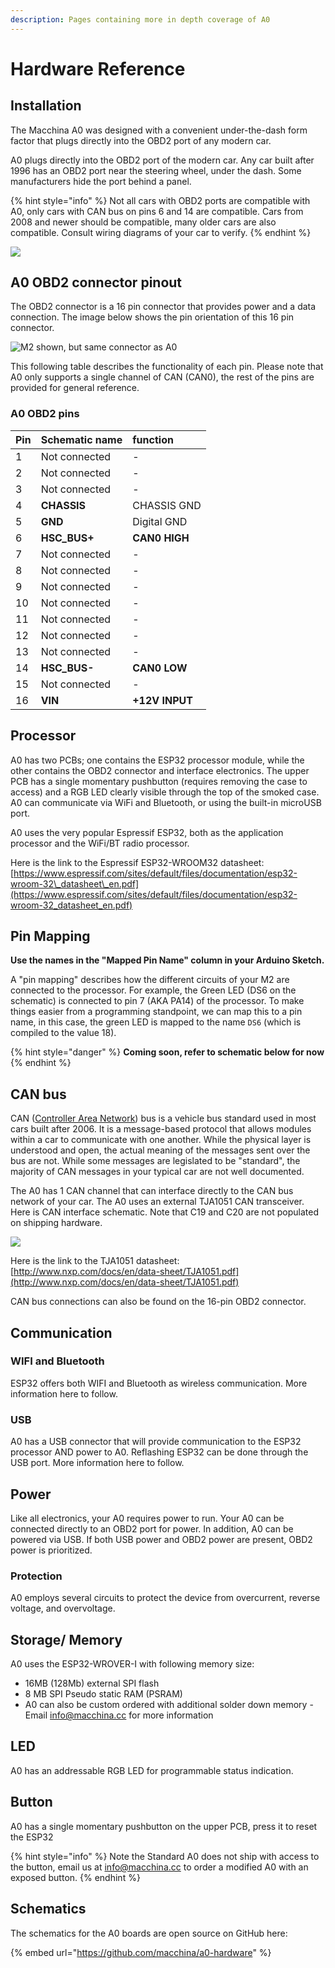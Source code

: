 ```yaml
---
description: Pages containing more in depth coverage of A0
---
```


# Hardware Reference

## Installation

The Macchina A0 was designed with a convenient under-the-dash form factor that plugs directly into the OBD2 port of any modern car. 

A0 plugs directly into the OBD2 port of the modern car. Any car built after 1996 has an OBD2 port near the steering wheel, under the dash. Some manufacturers hide the port behind a panel. 

{% hint style="info" %}
Not all cars with OBD2 ports are compatible with A0, only cars with CAN bus on pins 6 and 14 are compatible. Cars from 2008 and newer should be compatible, many older cars are also compatible. Consult wiring diagrams of your car to verify. 
{% endhint %}

![](../.gitbook/assets/utd_09c94.png)

## A0 OBD2 connector pinout

The OBD2 connector is a 16 pin connector that provides power and a data connection. The image below shows the pin orientation of this 16 pin connector.



![M2 shown, but same connector as A0](../.gitbook/assets/utd_connector.png)

This following table describes the functionality of each pin. Please note that A0 only supports a single channel of CAN \(CAN0\), the rest of the pins are provided for general reference.

### A0 OBD2 pins

| Pin | Schematic name | function |
| :--- | :--- | :--- |
| 1 | Not connected | - |
| 2 | Not connected | - |
| 3 | Not connected | - |
| 4 | **CHASSIS** | CHASSIS GND |
| 5 | **GND** | Digital GND |
| 6 | **HSC\_BUS+** | **CAN0 HIGH** |
| 7 | Not connected | - |
| 8 | Not connected | - |
| 9 | Not connected | - |
| 10 | Not connected | - |
| 11 | Not connected | - |
| 12 | Not connected | - |
| 13 | Not connected | - |
| 14 | **HSC\_BUS-** | **CAN0 LOW** |
| 15 | Not connected | - |
| 16 | **VIN** | **+12V INPUT** |

## Processor

A0 has two PCBs; one contains the ESP32 processor module, while the other contains the OBD2 connector and interface electronics. The upper PCB has a single momentary pushbutton \(requires removing the case to access\) and a RGB LED clearly visible through the top of the smoked case. A0 can communicate via WiFi and Bluetooth, or using the built-in microUSB port.

A0 uses the very popular Espressif ESP32, both as the application processor and the WiFi/BT radio processor.

Here is the link to the Espressif ESP32-WROOM32 datasheet: [https://www.espressif.com/sites/default/files/documentation/esp32-wroom-32\_datasheet\_en.pdf](https://www.espressif.com/sites/default/files/documentation/esp32-wroom-32_datasheet_en.pdf)

## Pin Mapping

**Use the names in the "Mapped Pin Name" column in your Arduino Sketch.**

A "pin mapping" describes how the different circuits of your M2 are connected to the processor. For example, the Green LED \(DS6 on the schematic\) is connected to pin 7 \(AKA PA14\) of the processor. To make things easier from a programming standpoint, we can map this to a pin name, in this case, the green LED is mapped to the name `DS6` \(which is compiled to the value 18\).

{% hint style="danger" %}
**Coming soon, refer to schematic below for now**
{% endhint %}

## CAN bus

CAN \([Controller Area Network](https://en.wikipedia.org/wiki/CAN_bus)​\) bus is a vehicle bus standard used in most cars built after 2006. It is a message-based protocol that allows modules within a car to communicate with one another. While the physical layer is understood and open, the actual meaning of the messages sent over the bus are not. While some messages are legislated to be "standard", the majority of CAN messages in your typical car are not well documented.

The A0 has 1 CAN channel that can interface directly to the CAN bus network of your car. The A0 uses an external TJA1051 CAN transceiver. Here is CAN interface schematic. Note that C19 and C20 are not populated on shipping hardware. 

![](../.gitbook/assets/2020-08-13-14_21_06-sch-01032-r0-schem.pdf-adobe-acrobat-reader-dc.png)



Here is the link to the TJA1051 datasheet: [http://www.nxp.com/docs/en/data-sheet/TJA1051.pdf](http://www.nxp.com/docs/en/data-sheet/TJA1051.pdf)​

CAN bus connections can also be found on the 16-pin OBD2 connector.

## Communication  <a id="usb"></a>

### WIFI and Bluetooth

ESP32 offers both WIFI and Bluetooth as wireless communication. More information here to follow.

### USB

A0 has a USB connector that will provide communication to the ESP32 processor AND power to A0. Reflashing ESP32 can be done through the USB port. More information here to follow.

## Power

Like all electronics, your A0 requires power to run. Your A0 can be connected directly to an OBD2 port for power. In addition, A0 can be powered via USB. If both USB power and OBD2 power are present, OBD2 power is prioritized. 

### Protection

A0 employs several circuits to protect the device from overcurrent, reverse voltage, and overvoltage.

## Storage/ Memory

A0 uses the ESP32-WROVER-I with following memory size: 

* 16MB \(128Mb\) external SPI flash
* 8 MB SPI Pseudo static RAM \(PSRAM\)
* A0 can also be custom ordered with additional solder down memory - Email info@macchina.cc for more information

## LED <a id="leds"></a>

A0 has an addressable RGB LED for programmable status indication.

## Button <a id="buttons"></a>

A0 has a single momentary pushbutton on the upper PCB, press it to reset the ESP32

{% hint style="info" %}
Note the Standard A0 does not ship with access to the button, email us at info@macchina.cc to order a modified A0 with an exposed button. 
{% endhint %}

## Schematics

The schematics for the A0 boards are open source on GitHub​ here: 

{% embed url="https://github.com/macchina/a0-hardware" %}

